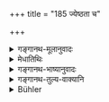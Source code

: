 +++
title = "185 ज्येष्ठता च"

+++

<details><summary>गङ्गानथ-मूलानुवादः</summary>

The right of primogeniture shall be withheld, as also the additional share of property due to the eldest; the additional share due to him as the eldest shall be obtained by his younger brother, who is superior to him in quality.—(185)
</details>

<details><summary>मेधातिथिः</summary>

**ज्येष्ठावाप्यं च यद् वसु** । 

- <u>अत्रापि</u> चोद्यते । दायाद्यदाननिषेधाज् ज्येष्टप्राप्यवसुनो धनस्य सिद्ध एव निषेधः । 

- <u>केचिद्</u> आहुर् गुणतो ऽधिकस्य यवीयसस् तदंशप्राप्त्यर्थम् अनूद्यते । 

- <u>अन्ये</u> तु मन्यन्ते । दायाद्यशब्देन धनमात्रम् उच्यते, नान्वयागतम् एव । तथा चाभिधानकोशे "दायाद्यं धनम् इष्यते" इति स्मर्यते । अतो यत् तस्मात् केनचिद् ऋणत्वेन गृहीतं तेनापि तन् न दातव्यम् । किं तर्हि कर्तव्यम् । पुत्रभ्रात्रादिरिक्थहारिणाम् अर्पणीयम् । 

- <u>अन्ये</u> तु मन्यन्ते । अविभक्तधनानां दायाद्यधननिषेधः, कृते तु विभाग उद्धारस्यैव ज्येष्ठांशस्यैवोच्छेदः । सत्स्व् अपि पुत्रेषूद्धारं वर्जयित्वान्यस्य पुत्रा एवेशते ॥ ११.१८५ ॥
</details>

<details><summary>गङ्गानथ-भाष्यानुवादः</summary>

‘*The additional share of property due to the eldest*.’—In connection with this, the following objection is raised:—“The declaration that all property shall be withheld from him clearly implies the withholding also of the additional share due to the eldest”

In answer to this some people explain that the said *withholding* is reiterated in the present verse, for the purpose of laying down that the said share shall devolve upon the younger brother who excels him in quality.

Others however think that the term ‘Property’ stands for all kinds of wealth, not for the *hereditary* property only; as in the lexicon we find ‘*dāyādya*’ (which is the word used in the preceding verse) mentioned as a synonym for ‘*dhana*’, ‘property.’ Hence what is meant by the withholding of ‘property’ from him means that one may not pay to him what may have been borrowed from him; what the debtor should do is to repay the same to the man’s son, brother or other heirs.

Others again hold that the withholding of ‘property’ is meant to apply to the case where the property has not been previously divided, while what is meant by the present verse is that if division has already taken place, all that shall be taken away from him is only the additional share that he may have received by virtue of his being the eldest brother; so that even though the man may have sons, they shall inherit all the rest of his property, save the said additional share.—(185)
</details>

<details><summary>गङ्गानथ-तुल्य-वाक्यानि</summary>

**(verses 11.182-185)  
**

[\[See above,
9.201.\]]

See Comparative notes for [Verse 11.182].
</details>

<details><summary>Bühler</summary>

186	And (if he be the eldest) his right of primogeniture shall be withheld and the additional share, due to the eldest son; and his stead a younger brother, excelling in virtue, shall obtain the share of the eldest.
</details>
